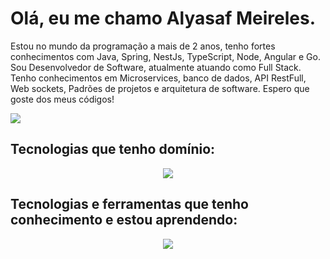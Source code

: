 # Olá, eu me chamo Alyasaf Meireles.

<p>
Estou no mundo da programação a mais de 2 anos, tenho fortes conhecimentos com Java, Spring, NestJs, TypeScript, Node, Angular e Go. 
Sou Desenvolvedor de Software, atualmente atuando como Full Stack. Tenho conhecimentos em Microservices, banco de dados, API RestFull, Web sockets, Padrões de projetos e arquitetura de software. Espero que goste dos meus códigos!
</p>

<p>
  <a href="https://www.linkedin.com/in/alyasaf/">
   <img src="https://skillicons.dev/icons?i=linkedin">
 </a>
<!--  <a href="https://x.com/alyasafdev">
  <img src="https://skillicons.dev/icons?i=twitter">
 </a> -->
</p>



## Tecnologias que tenho domínio:
<p align="center">
  <a href="https://skillicons.dev">
    <img src="https://skillicons.dev/icons?i=java,spring,js,nodejs,ts,nestjs,angular,postgres,docker,mongodb,kafka,rabbitmq,aws,git&perline=6" />
  </a>
</p>


## Tecnologias e ferramentas que tenho conhecimento e estou aprendendo:
<p align="center">
  <a href="https://skillicons.dev">
    <img src="https://skillicons.dev/icons?i=go,kubernetes,terraform" />
  </a>
</p>



